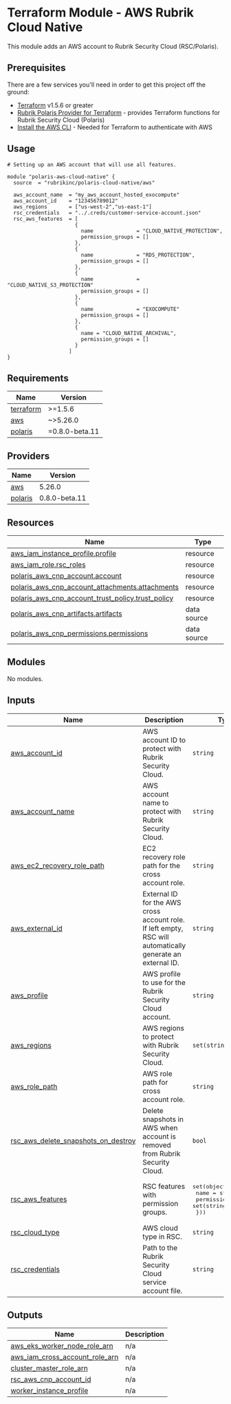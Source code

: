 # Terraform Module - AWS Rubrik Cloud Native

This module adds an AWS account to Rubrik Security Cloud (RSC/Polaris).

## Prerequisites

There are a few services you'll need in order to get this project off the ground:

- [Terraform](https://www.terraform.io/downloads.html) v1.5.6 or greater
- [Rubrik Polaris Provider for Terraform](https://github.com/rubrikinc/terraform-provider-polaris) - provides Terraform functions for Rubrik Security Cloud (Polaris)
- [Install the AWS CLI](https://docs.aws.amazon.com/cli/latest/userguide/getting-started-install.html) - Needed for Terraform to authenticate with AWS

## Usage

```hcl
# Setting up an AWS account that will use all features.

module "polaris-aws-cloud-native" {
  source  = "rubrikinc/polaris-cloud-native/aws"
  
  aws_account_name  = "my_aws_account_hosted_exocompute"
  aws_account_id    = "123456789012"
  aws_regions       = ["us-west-2","us-east-1"]
  rsc_credentials   = "../.creds/customer-service-account.json"
  rsc_aws_features  = [
                      {
                        name              = "CLOUD_NATIVE_PROTECTION",
                        permission_groups = []
                      },
                      {
                        name              = "RDS_PROTECTION",
                        permission_groups = []
                      },
                      {
                        name              = "CLOUD_NATIVE_S3_PROTECTION"
                        permission_groups = []
                      },
                      {
                        name              = "EXOCOMPUTE"
                        permission_groups = []
                      },
                      {
                        name = "CLOUD_NATIVE_ARCHIVAL",
                        permission_groups = []
                      }
                    ]
}
```

<!-- BEGIN_TF_DOCS -->


## Requirements

| Name | Version |
|------|---------|
| <a name="requirement_terraform"></a> [terraform](#requirement\_terraform) | >=1.5.6 |
| <a name="requirement_aws"></a> [aws](#requirement\_aws) | ~>5.26.0 |
| <a name="requirement_polaris"></a> [polaris](#requirement\_polaris) | =0.8.0-beta.11 |

## Providers

| Name | Version |
|------|---------|
| <a name="provider_aws"></a> [aws](#provider\_aws) | 5.26.0 |
| <a name="provider_polaris"></a> [polaris](#provider\_polaris) | 0.8.0-beta.11 |

## Resources

| Name | Type |
|------|------|
| [aws_iam_instance_profile.profile](https://registry.terraform.io/providers/hashicorp/aws/latest/docs/resources/iam_instance_profile) | resource |
| [aws_iam_role.rsc_roles](https://registry.terraform.io/providers/hashicorp/aws/latest/docs/resources/iam_role) | resource |
| [polaris_aws_cnp_account.account](https://registry.terraform.io/providers/rubrikinc/polaris/0.8.0-beta.11/docs/resources/aws_cnp_account) | resource |
| [polaris_aws_cnp_account_attachments.attachments](https://registry.terraform.io/providers/rubrikinc/polaris/0.8.0-beta.11/docs/resources/aws_cnp_account_attachments) | resource |
| [polaris_aws_cnp_account_trust_policy.trust_policy](https://registry.terraform.io/providers/rubrikinc/polaris/0.8.0-beta.11/docs/resources/aws_cnp_account_trust_policy) | resource |
| [polaris_aws_cnp_artifacts.artifacts](https://registry.terraform.io/providers/rubrikinc/polaris/0.8.0-beta.11/docs/data-sources/aws_cnp_artifacts) | data source |
| [polaris_aws_cnp_permissions.permissions](https://registry.terraform.io/providers/rubrikinc/polaris/0.8.0-beta.11/docs/data-sources/aws_cnp_permissions) | data source |

## Modules

No modules.

## Inputs

| Name | Description | Type | Default | Required |
|------|-------------|------|---------|:--------:|
| <a name="input_aws_account_id"></a> [aws\_account\_id](#input\_aws\_account\_id) | AWS account ID to protect with Rubrik Security Cloud. | `string` | n/a | yes |
| <a name="input_aws_account_name"></a> [aws\_account\_name](#input\_aws\_account\_name) | AWS account name to protect with Rubrik Security Cloud. | `string` | n/a | yes |
| <a name="input_aws_ec2_recovery_role_path"></a> [aws\_ec2\_recovery\_role\_path](#input\_aws\_ec2\_recovery\_role\_path) | EC2 recovery role path for the cross account role. | `string` | `""` | no |
| <a name="input_aws_external_id"></a> [aws\_external\_id](#input\_aws\_external\_id) | External ID for the AWS cross account role. If left empty, RSC will automatically generate an external ID. | `string` | `""` | no |
| <a name="input_aws_profile"></a> [aws\_profile](#input\_aws\_profile) | AWS profile to use for the Rubrik Security Cloud account. | `string` | n/a | yes |
| <a name="input_aws_regions"></a> [aws\_regions](#input\_aws\_regions) | AWS regions to protect with Rubrik Security Cloud. | `set(string)` | n/a | yes |
| <a name="input_aws_role_path"></a> [aws\_role\_path](#input\_aws\_role\_path) | AWS role path for cross account role. | `string` | `"/"` | no |
| <a name="input_rsc_aws_delete_snapshots_on_destroy"></a> [rsc\_aws\_delete\_snapshots\_on\_destroy](#input\_rsc\_aws\_delete\_snapshots\_on\_destroy) | Delete snapshots in AWS when account is removed from Rubrik Security Cloud. | `bool` | `false` | no |
| <a name="input_rsc_aws_features"></a> [rsc\_aws\_features](#input\_rsc\_aws\_features) | RSC features with permission groups. | <pre>set(object({<br>    name              = string<br>    permission_groups = set(string)<br>  }))</pre> | n/a | yes |
| <a name="input_rsc_cloud_type"></a> [rsc\_cloud\_type](#input\_rsc\_cloud\_type) | AWS cloud type in RSC. | `string` | `"STANDARD"` | no |
| <a name="input_rsc_credentials"></a> [rsc\_credentials](#input\_rsc\_credentials) | Path to the Rubrik Security Cloud service account file. | `string` | n/a | yes |

## Outputs

| Name | Description |
|------|-------------|
| <a name="output_aws_eks_worker_node_role_arn"></a> [aws\_eks\_worker\_node\_role\_arn](#output\_aws\_eks\_worker\_node\_role\_arn) | n/a |
| <a name="output_aws_iam_cross_account_role_arn"></a> [aws\_iam\_cross\_account\_role\_arn](#output\_aws\_iam\_cross\_account\_role\_arn) | n/a |
| <a name="output_cluster_master_role_arn"></a> [cluster\_master\_role\_arn](#output\_cluster\_master\_role\_arn) | n/a |
| <a name="output_rsc_aws_cnp_account_id"></a> [rsc\_aws\_cnp\_account\_id](#output\_rsc\_aws\_cnp\_account\_id) | n/a |
| <a name="output_worker_instance_profile"></a> [worker\_instance\_profile](#output\_worker\_instance\_profile) | n/a |


<!-- END_TF_DOCS -->